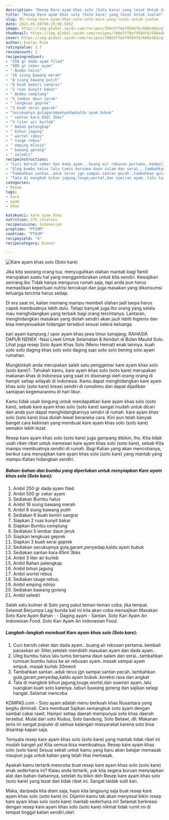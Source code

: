 ```yaml
---
description: "Resep Kare ayam khas solo (Soto kare) yang lezat Untuk Jualan"
title: "Resep Kare ayam khas solo (Soto kare) yang lezat Untuk Jualan"
slug: 95-resep-kare-ayam-khas-solo-soto-kare-yang-lezat-untuk-jualan
date: 2021-05-20T00:19:08.555Z
image: https://img-global.cpcdn.com/recipes/760e5ff8ef9504f6/680x482cq70/kare-ayam-khas-solo-soto-kare-foto-resep-utama.jpg
thumbnail: https://img-global.cpcdn.com/recipes/760e5ff8ef9504f6/680x482cq70/kare-ayam-khas-solo-soto-kare-foto-resep-utama.jpg
cover: https://img-global.cpcdn.com/recipes/760e5ff8ef9504f6/680x482cq70/kare-ayam-khas-solo-soto-kare-foto-resep-utama.jpg
author: Evelyn Rios
ratingvalue: 3.7
reviewcount: 3
recipeingredient:
- "250 gr dada ayam filed"
- "500 gr ceker ayam"
- " Bumbu halus"
- "16 siung bawang merah"
- "8 siung bawang putih"
- "6 buah kemiri sangrai"
- "2 ruas kunyit bakar"
- " Bumbu cemplung"
- "5 lembar daun jeruk"
- " lengkuas geprek"
- "3 buah serai geprek"
- "secukupnya gulagarampenyedapkaldu ayam bubuk"
- " santan kara 65ml 3bks"
- "3 liter air kurleb"
- " Bahan pelengkap"
- " bihun jagung"
- " wortel rebus"
- " tauge rebus"
- " emping mlinjo"
- " bawang goreng"
- " seledri"
recipeinstructions:
- "Cuci bersih ceker dan dada ayam...buang air rebusan pertama..kembali panaskan air 3liter,setelah mendidih masukan ayam dan dada ayam.."
- "Uleg bumbu halus lalu tumis bersama daun salam dan serai...tambahkan tumisan bumbu halus ke air rebusan ayam..masak sampai ayam empuk..masak kurleb 30menit"
- "Tambahkan santan..aduk terus jgn sampai santan pecah..tambahkan gula,garam,penyedap,kaldu ayam bubuk..koreksi rasa dan angkat"
- "Tata di mangkok bihun jagung,touge,wortel,dan suwiran ayam..lalu tuangkan kuah soto karenya..taburi bawang goreng dan sajikan selagi hangat..Selamat mencoba"
categories:
- Resep
tags:
- kare
- ayam
- khas

katakunci: kare ayam khas 
nutrition: 275 calories
recipecuisine: Indonesian
preptime: "PT39M"
cooktime: "PT43M"
recipeyield: "4"
recipecategory: Dinner

---
```



![Kare ayam khas solo (Soto kare)](https://img-global.cpcdn.com/recipes/760e5ff8ef9504f6/680x482cq70/kare-ayam-khas-solo-soto-kare-foto-resep-utama.jpg)

Jika kita seorang orang tua, menyuguhkan olahan mantab bagi famili merupakan suatu hal yang menggembirakan untuk kita sendiri. Kewajiban seorang ibu Tidak hanya mengurus rumah saja, tapi anda pun harus memastikan keperluan nutrisi tercukupi dan juga masakan yang dikonsumsi keluarga tercinta harus sedap.

Di era  saat ini, kalian memang mampu membeli olahan jadi tanpa harus capek membuatnya lebih dulu. Tetapi banyak juga lho orang yang selalu mau menghidangkan yang terbaik bagi orang tercintanya. Lantaran, menghidangkan masakan yang diolah sendiri akan jauh lebih higienis dan bisa menyesuaikan hidangan tersebut sesuai selera keluarga. 

kari ayam kampung / opor ayam khas jawa timur lumajang. RAHASIA DAPUR NENEK -Nasi Liwet Untuk Selamatan &amp; Kenduri di Bulan Maulid Solo. Lihat juga resep Soto Ayam Khas Solo (Menu Hemat) enak lainnya. kuah soto soto daging khas solo soto daging sapi soto solo bening soto ayam rumahan.

Mungkinkah anda merupakan salah satu penggemar kare ayam khas solo (soto kare)?. Tahukah kamu, kare ayam khas solo (soto kare) merupakan makanan khas di Indonesia yang saat ini disenangi oleh orang-orang di hampir setiap wilayah di Indonesia. Kamu dapat menghidangkan kare ayam khas solo (soto kare) kreasi sendiri di rumahmu dan dapat dijadikan santapan kegemaranmu di hari libur.

Kamu tidak usah bingung untuk mendapatkan kare ayam khas solo (soto kare), sebab kare ayam khas solo (soto kare) sangat mudah untuk dicari dan anda pun dapat menghidangkannya sendiri di rumah. kare ayam khas solo (soto kare) bisa diolah lewat beraneka cara. Kini pun telah banyak banget cara kekinian yang membuat kare ayam khas solo (soto kare) semakin lebih lezat.

Resep kare ayam khas solo (soto kare) juga gampang dibikin, lho. Kita tidak usah ribet-ribet untuk memesan kare ayam khas solo (soto kare), sebab Kita mampu membuatnya sendiri di rumah. Bagi Kalian yang akan mencobanya, berikut cara menyajikan kare ayam khas solo (soto kare) yang mantab yang mampu Kalian hidangkan sendiri.

<!--inarticleads1-->

##### Bahan-bahan dan bumbu yang diperlukan untuk menyiapkan Kare ayam khas solo (Soto kare):

1. Ambil 250 gr dada ayam filed
1. Ambil 500 gr ceker ayam
1. Sediakan  Bumbu halus
1. Ambil 16 siung bawang merah
1. Ambil 8 siung bawang putih
1. Sediakan 6 buah kemiri sangrai
1. Siapkan 2 ruas kunyit bakar
1. Siapkan  Bumbu cemplung
1. Sediakan 5 lembar daun jeruk
1. Siapkan  lengkuas geprek
1. Siapkan 3 buah serai geprek
1. Sediakan secukupnya gula,garam,penyedap,kaldu ayam bubuk
1. Sediakan  santan kara 65ml 3bks
1. Ambil 3 liter air kurleb
1. Ambil  Bahan pelengkap
1. Ambil  bihun jagung
1. Ambil  wortel rebus
1. Sediakan  tauge rebus
1. Ambil  emping mlinjo
1. Sediakan  bawang goreng
1. Ambil  seledri


Salah satu kuliner di Solo yang patut teman-teman coba, jika tempat. Selamat Berjumpa Lagi bunda kali ini kita akan coba mensajikan Masakan Soto Kare Ayam Bahan : - Daging ayam - Santan. Soto Kari Ayam An Indonesian Food. Soto Kari Ayam An Indonesian Food. 

<!--inarticleads2-->

##### Langkah-langkah membuat Kare ayam khas solo (Soto kare):

1. Cuci bersih ceker dan dada ayam...buang air rebusan pertama..kembali panaskan air 3liter,setelah mendidih masukan ayam dan dada ayam..
1. Uleg bumbu halus lalu tumis bersama daun salam dan serai...tambahkan tumisan bumbu halus ke air rebusan ayam..masak sampai ayam empuk..masak kurleb 30menit
1. Tambahkan santan..aduk terus jgn sampai santan pecah..tambahkan gula,garam,penyedap,kaldu ayam bubuk..koreksi rasa dan angkat
1. Tata di mangkok bihun jagung,touge,wortel,dan suwiran ayam..lalu tuangkan kuah soto karenya..taburi bawang goreng dan sajikan selagi hangat..Selamat mencoba


KOMPAS.com - Soto ayam adalah menu berkuah khas Nusantara yang begitu diminati. Cara membuat Sajikan semangkuk soto ayam dengan sambal cabai rawit. Hampir setiap daerah mempunyai soto khas daerah tersebut. Mulai dari soto Kudus, Soto bandung, Soto Betawi, dll. Makanan jenis ini sangat populer di semua kalangan masyarakat karena soto bisa disantap kapan saja. 

Ternyata resep kare ayam khas solo (soto kare) yang mantab tidak ribet ini mudah banget ya! Kita semua bisa membuatnya. Resep kare ayam khas solo (soto kare) Sesuai sekali untuk kamu yang baru akan belajar memasak maupun juga untuk kalian yang telah lihai memasak.

Apakah kamu tertarik mencoba buat resep kare ayam khas solo (soto kare) enak sederhana ini? Kalau anda tertarik, yuk kita segera buruan menyiapkan alat dan bahan-bahannya, setelah itu bikin deh Resep kare ayam khas solo (soto kare) yang lezat dan tidak ribet ini. Sangat taidak sulit kan. 

Maka, daripada kita diam saja, hayo kita langsung saja buat resep kare ayam khas solo (soto kare) ini. Dijamin kamu tak akan menyesal bikin resep kare ayam khas solo (soto kare) mantab sederhana ini! Selamat berkreasi dengan resep kare ayam khas solo (soto kare) nikmat tidak rumit ini di tempat tinggal kalian sendiri,oke!.


